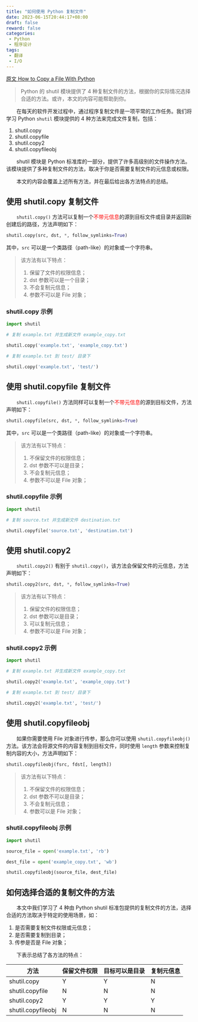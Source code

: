 ```yaml
---
title: "如何使用 Python 复制文件"
date: 2023-06-15T20:44:17+08:00
draft: false
reward: false
categories:
 - Python
 - 程序设计
tags:
 - 翻译
 - I/O
---
```


[原文 How to Copy a File With Python](https://builtin.com/data-science/copy-a-file-with-python)

> Python 的 shutil 模块提供了 4 种复制文件的方法，根据你的实际情况选择合适的方法。或许，本文的内容可能帮助到你。

&emsp;&emsp;在每天的软件开发过程中，通过程序复制文件是一项平常的工作任务。我们将学习 Python `shutil` 模块提供的 4 种方法来完成文件复制，包括：

1. shutil.copy
2. shutil.copyfile
3. shutil.copy2
4. shutil.copyfileobj

&emsp;&emsp;shutil 模块是 Python 标准库的一部分，提供了许多高级别的文件操作方法。该模块提供了多种复制文件的方法，取决于你是否需要复制文件的元信息或权限。

&emsp;&emsp;本文的内容会覆盖上述所有方法，并在最后给出各方法特点的总结。

## 使用 shutil.copy 复制文件

&emsp;&emsp;`shutil.copy()` 方法可以复制一个<font color="red">不带元信息</font>的源到目标文件或目录并返回新创建后的路径，方法声明如下：

```python
shutil.copy(src, dst, *, follow_symlinks=True)
```

其中，`src` 可以是一个类路径（path-like）的对象或一个字符串。

> 该方法有以下特点：
> 1. 保留了文件的权限信息；
> 2. dst 参数可以是一个目录；
> 3. 不会复制元信息；
> 4. 参数不可以是 File 对象；

### shutil.copy 示例

```python
import shutil

# 复制 example.txt 并生成新文件 example_copy.txt

shutil.copy('example.txt', 'example_copy.txt')

# 复制 example.txt 到 test/ 目录下

shutil.copy('example.txt', 'test/')
```

## 使用 shutil.copyfile 复制文件

&emsp;&emsp;`shutil.copyfile()` 方法同样可以复制一个<font color="red">不带元信息</font>的源到目标文件，方法声明如下：

```python
shutil.copyfile(src, dst, *, follow_symlinks=True)
```

其中，`src` 可以是一个类路径（path-like）的对象或一个字符串。

> 该方法有以下特点：
> 1. 不保留文件的权限信息；
> 2. dst 参数不可以是目录；
> 3. 不会复制元信息；
> 4. 参数不可以是 File 对象；

### shutil.copyfile 示例

```python
import shutil

# 复制 source.txt 并生成新文件 destination.txt

shutil.copyfile('source.txt', 'destination.txt')
```

## 使用 shutil.copy2

&emsp;&emsp;`shutil.copy2()` 有别于 `shutil.copy()`，该方法会保留文件的元信息，方法声明如下：

```python
shutil.copy2(src, dst, *, follow_symlinks=True)
```

> 该方法有以下特点：
> 1. 保留文件的权限信息；
> 2. dst 参数可以是目录；
> 3. 可以复制元信息；
> 4. 参数不可以是 File 对象；

### shutil.copy2 示例

```python
import shutil

# 复制 example.txt 并生成新文件 example_copy.txt

shutil.copy2('example.txt', 'example_copy.txt')

# 复制 example.txt 到 test/ 目录下

shutil.copy2('example.txt', 'test/')
```

## 使用 shutil.copyfileobj

&emsp;&emsp;如果你需要使用 File 对象进行传参，那么你可以使用 `shutil.copyfileobj()` 方法。该方法会将源文件的内容复制到目标文件，同时使用 `length` 参数来控制复制内容的大小，方法声明如下：

```python
shutil.copyfileobj(fsrc, fdst[, length])
```

> 该方法有以下特点：
> 1. 不保留文件的权限信息；
> 2. dst 参数不可以是目录；
> 3. 不会复制元信息；
> 4. 参数可以是 File 对象；

### shutil.copyfileobj 示例

```python
import shutil

source_file = open('example.txt', 'rb')

dest_file = open('example_copy.txt', 'wb')

shutil.copyfileobj(source_file, dest_file)
```

## 如何选择合适的复制文件的方法

&emsp;&emsp;本文中我们学习了 4 种由 Python shutil 标准包提供的复制文件的方法，选择合适的方法取决于特定的使用场景，如：

1. 是否需要复制文件权限或元信息；
2. 是否需要复制到目录；
3. 传参是否是 File 对象；

&emsp;&emsp;下表示总结了各方法的特点：

| 方法                 | 保留文件权限 | 目标可以是目录 | 复制元信息 |
| ------------------ | ------ | ------- | ----- |
| shutil.copy        | Y      | Y       | N     |
| shutil.copyfile    | N      | N       | N     |
| shutil.copy2       | Y      | Y       | Y     |
| shutil.copyfileobj | N      | N       | N     |
